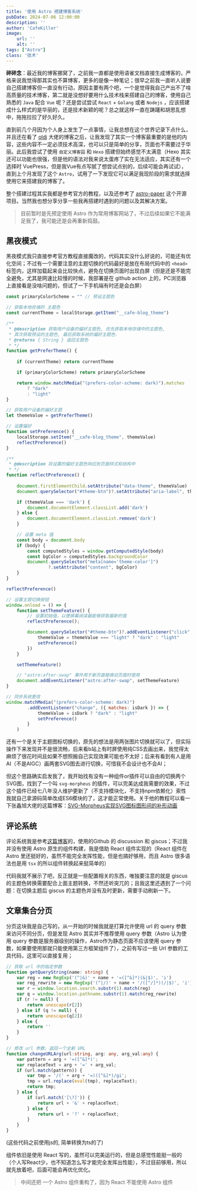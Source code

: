 ```yaml
---
title: '使用 Astro 搭建博客系统'
pubDate: 2024-07-06 12:00:00
description: ''
author: 'CafeKiller'
image:
    url: ''
    alt: ''
tags: ["Astro"]
class: '技术'
---
```


__碎碎念__：最近我的博客挪窝了，之前我一直都是使用语雀文档直接生成博客的，严格来说我觉得那其实也不算博客，更多的是像一种笔记；很早之前我一直听人说要自己搭建博客但一直没有行动，原因主要有两个吧，一个是觉得我自己产出不了啥高质量的技术博客，第二就是没想好要用什么技术栈来搭建自己的博客，使用自己熟悉的 `Java` 配合 `Vue` 呢？还是尝试尝试 `React` + `Golang` 或者 `Nodejs` ，应该搭建成什么样式的是华丽的，还是技术新颖的呢？总之就这样一直在踌躇和胡思乱想中，拖拖拉拉了好久好久。

直到前几个月因为个人身上发生了一点事情，让我总想在这个世界记录下点什么，并且还在看了 [oldj](https://oldj.net/) 大佬的博客之后，让我发现了其实一个博客最重要的是他的内容，这些内容不一定必须技术高深，也可以只是简单的分享，页面也不需要过于华丽。此后我尝试了使用 `自定义博客园` 和 `Hexo` 搭建但始终感觉不太满意（Hexo 其实还可以功能也很强，但是他的语法对我来说太蛋疼了实在无法适应，其实还有一个选择时 VuePress，但是我Vue有点写腻了想尝试点别的，后续可能会再试试），直到上个月发现了这个 `Astro`，试用了一下发现它可以满足我现阶段的需求就选择使用它来搭建我的博客了。

整个搭建过程其实我都是参考官方的教程，以及还参考了 [astro-paper](https://github.com/satnaing/astro-paper) 这个开源项目。当然我也想分享分享一些我再搭建时遇到的问题以及其解决方案。

> 目前暂时是先预定使用 Astro 作为常用博客网站了，不过后续如果它不能满足我了，我可能还是会再重新捣鼓。

## 黑夜模式

黑夜模式我只直接参考官方教程直接魔改的，代码其实没什么好说的，可能还有优化空间；不过有一个需要注意的主题切换的代码最好是放在布局代码中的 `<head>` 标签内，这样加载起来会比较快点，避免在切换页面时出现白屏（但是还是不能完全避免，尤其是网速比较慢的时候，我部署是在 github action 上的，PC浏览器上直接看是没啥问题的，但试了一下手机端有时还是会白屏）

```javascript
const primaryColorScheme = "" // 预设主题色

// 获取本地存储的 主题色
const currentTheme = localStorage.getItem("__cafe-blog_theme")

/**
 * @description 获取用户设备的偏好主题色, 优先获取本地存储中的主题色,
 * 其次获取预设的主题色, 最后获取系统的偏好主题色.
 * @returns { String } 返回主题色
 * */ 
function getPreferTheme() {
    
    if (currentTheme) return currentTheme

    if (primaryColorScheme) return primaryColorScheme

    return window.matchMedia("(prefers-color-scheme: dark)").matches
        ? "dark"
        : "light"
}

// 获取用户设备的偏好主题
let themeValue = getPreferTheme()

// 设置偏好
function setPreference() {
    localStorage.setItem("__cafe-blog_theme", themeValue)
    reflectPreference()
}

/**
 * @description 将设置的偏好主题色响应到页面样式和结构中
 * */ 
function reflectPreference() {
    
    document.firstElementChild.setAttribute("data-theme", themeValue)
    document.querySelector("#theme-btn")?.setAttribute("aria-label", themeValue)

    if (themeValue === 'dark') {
        document.documentElement.classList.add('dark')
    } else {
        document.documentElement.classList.remove('dark')
    }

    // 设置 meta 值
    const body = document.body
    if (body) {
        const computedStyles = window.getComputedStyle(body)
        const bgColor = computedStyles.backgroundColor
        document.querySelector("meta[name='theme-color']")
                ?.setAttribute("content", bgColor)
    }
}

reflectPreference()

// 设置主题切换按钮
window.onload = () => {
    function setThemeFeature() {
        // 设置初始值，以便屏幕阅读器能够获取最新的值
        reflectPreference();

        document.querySelector("#theme-btn")?.addEventListener("click", () => {
            themeValue = themeValue === "light" ? "dark" : "light"            
            setPreference()
        })
    }

    setThemeFeature()

    // "astro:after-swap" 事件用于新页面替换旧页面时使用
    document.addEventListener("astro:after-swap", setThemeFeature)
}

// 同步系统更改
window.matchMedia("(prefers-color-scheme: dark)")
        .addEventListener("change", ({ matches: isDark }) => {  
            themeValue = isDark ? "dark" : "light"
            setPreference()
        }
    )
```

还有一个是关于主题图标切换的，原先的想法是用两张图片切换就可以了，但实际操作下来发现并不是很流畅，后来看b站上有时屏使用纯CSS去画出来，我觉得太麻烦了很花时间且如果不想照搬自己实现效果可能也不太好；后来有看到有人是用AI（不是AIGC）画两套SVG图去进行切换，可惜我不会设计也不会AI；

但这个思路确实启发我了，我开始找有没有一种组件or插件可以自由的切换两个SVG图，找到了一个叫 `svg-morpheus` 的插件，可以完美达成我需要的效果，不过这个插件已经七八年没人维护更新了（不支持模块化，不支持npm依赖化）索性我就自己拿源码简单改成ES6模块的了，这才能正常使用。关于他的教程可以看一下张鑫旭大佬的这篇博客：[SVG-Morpheus实现SVG图标图形间的补形动画](https://www.zhangxinxu.com/wordpress/2014/12/github-svg-morpheus-shape-path-free-transform/)

## 评论系统

评论系统我是参考[这篇博客](https://www.jizhule.cn/posts/astro-%E6%90%AD%E5%BB%BA%E5%8D%9A%E5%AE%A2%E7%B3%BB%E5%88%97%E6%B7%BB%E5%8A%A0-giscus-%E8%AF%84%E8%AE%BA%E7%B3%BB%E7%BB%9F)的，使用的Github 的 discussion  和 giscus；不过我并没有使用 Astro 原生的组件构建，我是借助 React 组件实现的（React 组件在 Astro 里还挺好的，虽然不能完全发挥性能，但是也搞好够用，而且 Astro 很多语法也是用 `tsx` 的所以组件转换起来挺简单的）

代码我就不展示了吧，反正就是一些配置相关的东西，唯独要注意的就是 giscus 的主题色转换需要配合上面主题转换，不然还听突兀的；且我这里还遇到了一个问题：在切换主题后 giscus 的主题色并没有及时更新，需要手动刷新一下。

## 文章集合分页

分页这块我是自己写的，从一开始的时候我就是打算允许使用 url 的 query 参数来访问不同分页，但是发现 Astro 其实并不推荐使用 query 参数（Astro 认为使用 query 参数是服务器级别的操作，Astro作为静态页面不应该使用 query 参数，如果要使用那就只能使用第三方框架组件了），之前有写过一些 Url 参数的工具代码，这里可以直接复用；

```typescript
// 获取 url 中的指定参数
function getQueryString(name: string) {
    var reg = new RegExp('(^|&)' + name + '=([^&]*)(&|$)', 'i')
    var reg_rewrite = new RegExp('(^|/)' + name + '/([^/]*)(/|$)', 'i')
    var r = window.location.search.substr(1).match(reg)
    var q = window.location.pathname.substr(1).match(reg_rewrite)
    if (r != null) {
        return unescape(r[2])
    } else if (q != null) {
        return unescape(q[2])
    } else {
        return ''
    }
}

// 修改 url 参数，返回一个全新 URL
function changeURLArg(url:string, arg: any, arg_val:any) {
    var pattern = arg + '=([^&]*)';
    var replaceText = arg + '=' + arg_val;
    if (url.match(pattern)) {
        var tmp = '/(' + arg + '=)([^&]*)/gi';
        tmp = url.replace(eval(tmp), replaceText);
        return tmp;
    } else {
        if (url.match('[\?]')) {
            return url + '&' + replaceText;
        } else {
            return url + '?' + replaceText;
        }
    }
}
```

<ima-desc>(这些代码之前使用js的, 简单转换为ts的了)<img-desc/>

组件依旧是使用 React 写的，虽然可以完美运行的，但是总感觉性能挺一般的（个人写React少，也不知道怎么写才能完全发挥出性能），不过目前够用，所以就先放着吧，后面可能会再优化优化。

> 中间还把 一个 Astro 组件重构了，因为 React 不能使用 Astro 组件